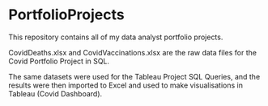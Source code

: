 # PortfolioProjects

This repository contains all of my data analyst portfolio projects.

CovidDeaths.xlsx and CovidVaccinations.xlsx are the raw data files for the Covid Portfolio Project in SQL.

The same datasets were used for the Tableau Project SQL Queries, and the results were then imported to Excel and used to make visualisations in Tableau (Covid Dashboard).
